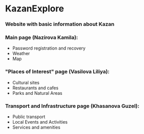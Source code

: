 # KazanExplore
### Website with basic information about Kazan

### Main page (Nazirova Kamila):
- Password registration and recovery
- Weather
- Map
  
### "Places of Interest" page (Vasilova Liliya):
- Cultural sites
- Restaurants and cafes
- Parks and Natural Areas

### Transport and Infrastructure page (Khasanova Guzel):
- Public transport
- Local Events and Activities
- Services and amenities
